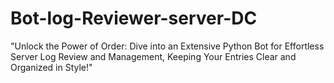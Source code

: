 # Bot-log-Reviewer-server-DC
"Unlock the Power of Order: Dive into an Extensive Python Bot for Effortless Server Log Review and Management, Keeping Your Entries Clear and Organized in Style!"
